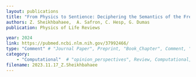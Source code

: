 ```yaml
---
layout: publications
title: "From Physics to Sentience: Deciphering the Semantics of the Free-Energy Principle and Evaluating its Claims Comment on “Path integrals, particular kinds, and strange things"
authors: Z. Sheikhbahaee,  A. Safron, C. Hesp, G. Dumas 
publication: Physics of Life Reviews

year: 2024
link: https://pubmed.ncbi.nlm.nih.gov/37992466/
type: "Comment" # "Journal Paper", Preprint, "Book_Chapter", Comment, "Poster_Conference"
category: 
    - "Computational"  # "opinion_perspectives", Review, Computational, Social Cognitive and Affective Neuroscience, Experimental
filename: 2023.11.17_Z.Sheikhbahaee
---
```

